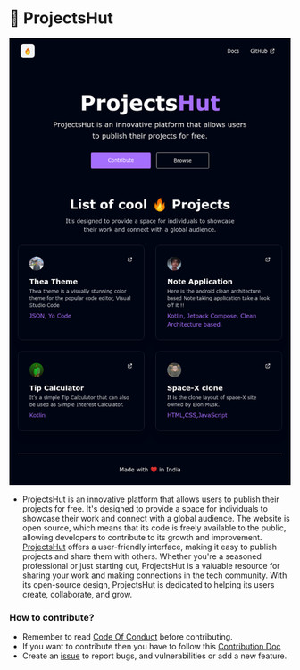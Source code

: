 # 🥑 ProjectsHut

![ProjectsHut](/images/projectshut.png)

- ProjectsHut is an innovative platform that allows users to publish their projects for free. It's designed to provide a space for individuals to showcase their work and connect with a global audience. The website is open source, which means that its code is freely available to the public, allowing developers to contribute to its growth and improvement. [ProjectsHut](https://projectshut.vercel.app) offers a user-friendly interface, making it easy to publish projects and share them with others. Whether you're a seasoned professional or just starting out, ProjectsHut is a valuable resource for sharing your work and making connections in the tech community. With its open-source design, ProjectsHut is dedicated to helping its users create, collaborate, and grow.
### How to contribute?
- Remember to read [Code Of Conduct](https://github.com/priyankarpal/ProjectsHut/blob/main/CODE_OF_CONDUCT.md) before contributing.
- If you want to contribute then you have to follow this [Contribution Doc](/contribution.md)
- Create an [issue](https://github.com/priyankarpal/ProjectsHut/issues/new/choose)  to report bugs, and vulnerabilities or add a new feature.

